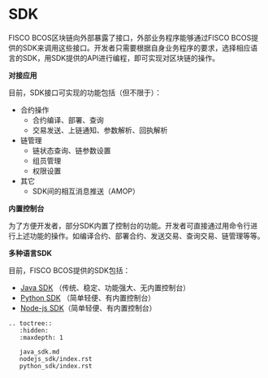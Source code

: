 # SDK

FISCO BCOS区块链向外部暴露了接口，外部业务程序能够通过FISCO BCOS提供的SDK来调用这些接口。开发者只需要根据自身业务程序的要求，选择相应语言的SDK，用SDK提供的API进行编程，即可实现对区块链的操作。

**对接应用**

目前，SDK接口可实现的功能包括（但不限于）：

* 合约操作
  * 合约编译、部署、查询
  * 交易发送、上链通知、参数解析、回执解析
* 链管理
  * 链状态查询、链参数设置
  * 组员管理
  * 权限设置
* 其它
  * SDK间的相互消息推送（AMOP）

**内置控制台**

为了方便开发者，部分SDK内置了控制台的功能。开发者可直接通过用命令行进行上述功能的操作。如编译合约、部署合约、发送交易、查询交易、链管理等等。

**多种语言SDK**

目前，FISCO BCOS提供的SDK包括：

* [Java SDK](./java_sdk.md) （传统、稳定、功能强大、无内置控制台）
* [Python SDK](./python_sdk/index.html) （简单轻便、有内置控制台）
* [Node-js SDK](./nodejs_sdk/index.html)（简单轻便、有内置控制台）

```eval_rst
.. toctree::
   :hidden:
   :maxdepth: 1

   java_sdk.md
   nodejs_sdk/index.rst
   python_sdk/index.rst
```
